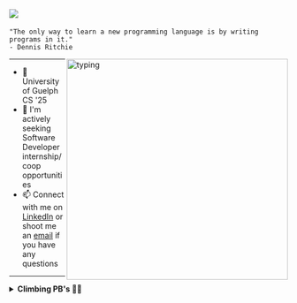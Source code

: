 ## ![](https://komarev.com/ghpvc/?username=ManeeshWije)

```
"The only way to learn a new programming language is by writing programs in it."
- Dennis Ritchie
```

<img src="https://media.giphy.com/media/fXZmtuyPCbmPXpE0bE/giphy.gif" alt="typing" width="400px" align="right"/>
<hr>

- 🌱 University of Guelph CS '25
- 🤔 I'm actively seeking Software Developer internship/coop opportunities
- 📫 Connect with me on [LinkedIn](https://www.linkedin.com/in/maneeshwije/) or shoot me an [email](mailto:m.mwije1@gmail.com) if you have any questions
<hr>

<details>
  <summary><b>Climbing PB's 🧗🏾</b></summary>

```
  Indoor Boulder Grade: V5 (6C+)
  Outdoor Boulder Grade: N/A (soon)
```

</details>
